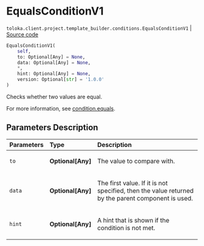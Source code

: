 # EqualsConditionV1
`toloka.client.project.template_builder.conditions.EqualsConditionV1` | [Source code](https://github.com/Toloka/toloka-kit/blob/v1.2.0.post1/src/client/project/template_builder/conditions.py#L128)

```python
EqualsConditionV1(
    self,
    to: Optional[Any] = None,
    data: Optional[Any] = None,
    *,
    hint: Optional[Any] = None,
    version: Optional[str] = '1.0.0'
)
```

Checks whether two values are equal.


For more information, see [condition.equals](https://toloka.ai/docs/template-builder/reference/condition.equals).

## Parameters Description

| Parameters | Type | Description |
| :----------| :----| :-----------|
`to`|**Optional\[Any\]**|<p>The value to compare with.</p>
`data`|**Optional\[Any\]**|<p>The first value. If it is not specified, then the value returned by the parent component is used.</p>
`hint`|**Optional\[Any\]**|<p>A hint that is shown if the condition is not met.</p>
